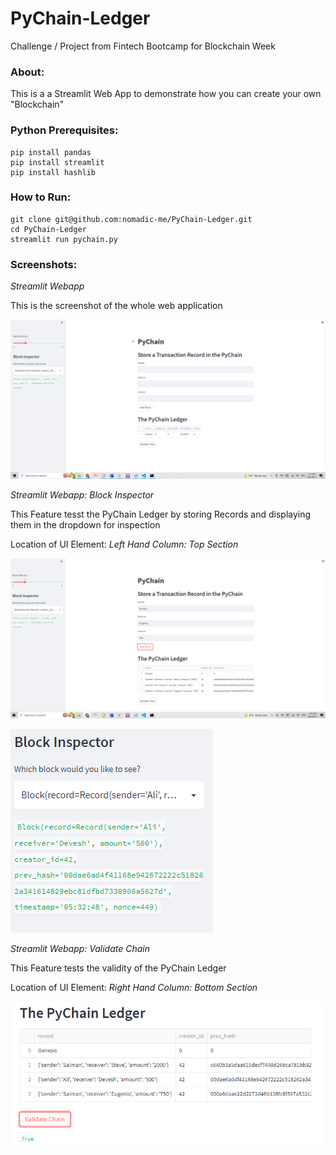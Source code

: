 # PyChain-Ledger
Challenge / Project from Fintech Bootcamp for Blockchain Week

### About:
This is a a Streamlit Web App to demonstrate how you can create your own "Blockchain" 

### Python Prerequisites:
```shell
pip install pandas
pip install streamlit
pip install hashlib
```
### How to Run:


```shell
git clone git@github.com:nomadic-me/PyChain-Ledger.git
cd PyChain-Ledger
streamlit run pychain.py
```

### Screenshots:

*Streamlit Webapp*

This is the screenshot of the whole web application

![alt="Streamlit Webapp"](Main.png)


*Streamlit Webapp: Block Inspector*

This Feature tesst the PyChain Ledger by storing Records and displaying them in the dropdown for inspection

Location of UI Element: *Left Hand Column: Top Section*

![alt="Streamlit Webapp: Block Inspector"](chain.png)

![alt="Streamlit Webapp: Block Inspector"](block_inspector.png)


*Streamlit Webapp: Validate Chain*

This Feature tests the validity of the PyChain Ledger

Location of UI Element: *Right Hand Column: Bottom Section*

![alt="Streamlit Webapp: Validate Chain"](Validate_chain.png)
